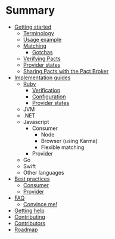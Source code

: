 # Summary

* [Getting started](README.md)
    * [Terminology](terminology.md)
    * [Usage example](usage-example.md)
    * [Matching](matching.md)
        * [Gotchas](gotchas.md)
    * [Verifying Pacts](verifying-pacts.md)
    * [Provider states](provider-states.md)
    * [Sharing Pacts with the Pact Broker](sharing-pacts-with-the-pact-broker.md)
* [Implementation guides](chapter1.md)
    * [Ruby](ruby.md)
        * [Verification](verification.md)
        * [Configuration](configuration.md)
        * [Provider states](provider-states.md)
    * JVM
    * .NET
    * Javascript
        * Consumer
            * Node
            * Browser \(using Karma\)
            * Flexible matching
        * Provider
    * Go
    * Swift
    * Other languages
* [Best practices](best-practices.md)
    * [Consumer](consumer.md)
    * [Provider](provider.md)
* [FAQ](faq.md)
    * [Convince me!](convince-me.md)
* [Getting help](getting-help.md)
* [Contributing](contributing.md)
* [Contributors](contributors.md)
* [Roadmap](roadmap.md)

